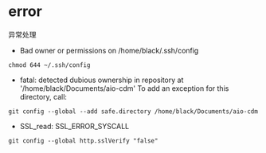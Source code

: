 # error
异常处理

- Bad owner or permissions on /home/black/.ssh/config
```shell
chmod 644 ~/.ssh/config
```

- fatal: detected dubious ownership in repository at '/home/black/Documents/aio-cdm'
To add an exception for this directory, call:
```shell
git config --global --add safe.directory /home/black/Documents/aio-cdm
```

- SSL_read: SSL_ERROR_SYSCALL
```shell
git config --global http.sslVerify "false"
```
